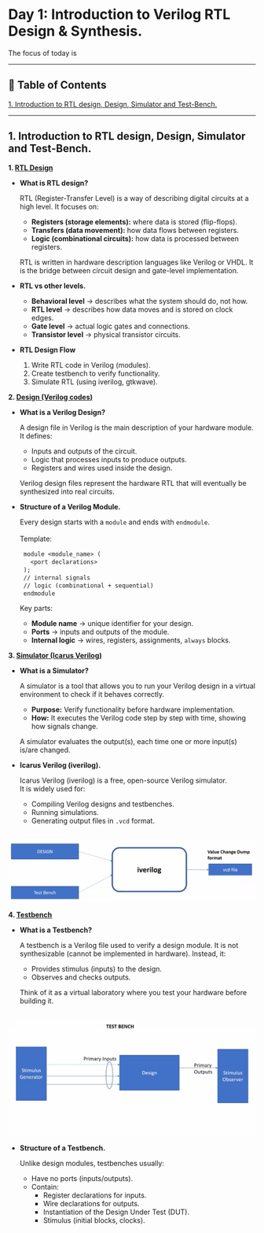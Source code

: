 # Day 1: Introduction to Verilog RTL Design & Synthesis.
 
The focus of today is 

---

## 📜 Table of Contents
[1. Introduction to RTL design, Design, Simulator and Test-Bench.](#1-introduction-to-rtl-design-design-simulator-and-testBench)

---

## 1. Introduction to RTL design, Design, Simulator and Test-Bench.

**1. <ins>RTL Design**</ins>
   - **What is RTL design?**
     
     RTL (Register-Transfer Level) is a way of describing digital circuits at a high level. It focuses on:

     * **Registers (storage elements):** where data is stored (flip-flops).
     * **Transfers (data movement):** how data flows between registers.
     * **Logic (combinational circuits):** how data is processed between registers.

     RTL is written in hardware description languages like Verilog or VHDL. It is the bridge between circuit design and gate-level implementation.

   - **RTL vs other levels.**

     * **Behavioral level** → describes what the system should do, not how.
     * **RTL level** → describes how data moves and is stored on clock edges.
     * **Gate level** → actual logic gates and connections.
     * **Transistor level** → physical transistor circuits.

  - **RTL Design Flow**

     1. Write RTL code in Verilog (modules).
     2. Create testbench to verify functionality.
     3. Simulate RTL (using iverilog, gtkwave).

**2. <ins>Design (Verilog codes)</ins>**
   - **What is a Verilog Design?**
     
     A design file in Verilog is the main description of your hardware module. It defines:

     * Inputs and outputs of the circuit.
     * Logic that processes inputs to produce outputs.
     * Registers and wires used inside the design.

     Verilog design files represent the hardware RTL that will eventually be synthesized into real circuits.

   - **Structure of a Verilog Module.**

     Every design starts with a `module` and ends with `endmodule`.
     <br><br>
     Template:
  
     ```
      module <module_name> (
        <port declarations>
      );
      // internal signals
      // logic (combinational + sequential)
      endmodule

     ```
     Key parts:

     * **Module name** → unique identifier for your design.
     * **Ports** → inputs and outputs of the module.
     * **Internal logic** → wires, registers, assignments, `always` blocks.

**3. <ins>Simulator (Icarus Verilog)</ins>**
   - **What is a Simulator?**
     
     A simulator is a tool that allows you to run your Verilog design in a virtual environment to check if it behaves correctly.

     * **Purpose:** Verify functionality before hardware implementation.
     * **How:** It executes the Verilog code step by step with time, showing how signals change.

     A simulator evaluates the output(s), each time one or more input(s) is/are changed.

   - **Icarus Verilog (iverilog).**

     Icarus Verilog (iverilog) is a free, open-source Verilog simulator.
     <br>
     It is widely used for:
  
     * Compiling Verilog designs and testbenches.
     * Running simulations.
     * Generating output files in `.vcd` format.
<br>
     <img src="Images/Iverilog.png" alt="Alt Text" width="600"/>

**4. <ins>Testbench</ins>**
   - **What is a Testbench?**
     
     A testbench is a Verilog file used to verify a design module. It is not synthesizable (cannot be implemented in hardware). Instead, it:

     * Provides stimulus (inputs) to the design.
     * Observes and checks outputs.

     Think of it as a virtual laboratory where you test your hardware before building it.
<br>
     <img src="Images/Testbench.png" alt="Alt Text" width="600"/>

   - **Structure of a Testbench.**

     Unlike design modules, testbenches usually:
  
     * Have no ports (inputs/outputs).
     * Contain:
       * Register declarations for inputs.
       * Wire declarations for outputs.
       * Instantiation of the Design Under Test (DUT).
       * Stimulus (initial blocks, clocks).
